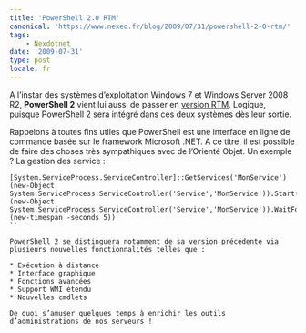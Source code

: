 ```yaml
---
title: 'PowerShell 2.0 RTM'
canonical: 'https://www.nexeo.fr/blog/2009/07/31/powershell-2-0-rtm/'
tags:
    - Nexdotnet
date: '2009-07-31'
type: post
locale: fr
---
```


A l’instar des systèmes d’exploitation Windows 7 et Windows Server 2008 R2, **PowerShell 2** vient lui aussi de passer en [version RTM](http://blogs.technet.com/powershell/archive/2009/07/28/windows-powershell-2-0-est-rtm.aspx). Logique, puisque PowerShell 2 sera intégré dans ces deux systèmes dès leur sortie.

Rappelons à toutes fins utiles que PowerShell est une interface en ligne de commande basée sur le framework Microsoft .NET. A ce titre, il est possible de faire des choses très sympathiques avec de l’Orienté Objet. Un exemple ? La gestion des service :

```
[System.ServiceProcess.ServiceController]::GetServices('MonService') (new-Object System.ServiceProcess.ServiceController('Service','MonService')).Start() (new-Object System.ServiceProcess.ServiceController('Service','MonService')).WaitForStatus('Running',(new-timespan -seconds 5))
``

PowerShell 2 se distinguera notamment de sa version précédente via plusieurs nouvelles fonctionnalités telles que :

* Exécution à distance
* Interface graphique
* Fonctions avancées
* Support WMI étendu
* Nouvelles cmdlets

De quoi s’amuser quelques temps à enrichir les outils d’administrations de nos serveurs !
```
